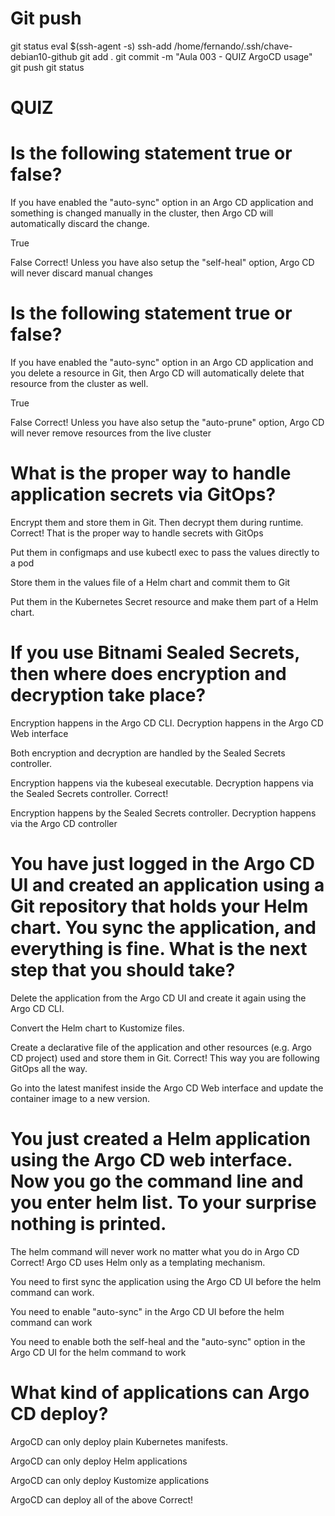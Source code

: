 


# ################################################################################################################################################################
# ################################################################################################################################################################
# ################################################################################################################################################################
# Git push

git status
eval $(ssh-agent -s)
ssh-add /home/fernando/.ssh/chave-debian10-github
git add .
git commit -m "Aula 003 - QUIZ ArgoCD usage"
git push
git status


# ################################################################################################################################################################
# ################################################################################################################################################################
# ################################################################################################################################################################
# QUIZ


# Is the following statement true or false?
If you have enabled the "auto-sync" option in an Argo CD application and something is changed manually in the cluster, then Argo CD will automatically discard the change.

True

False
    Correct! Unless you have also setup the "self-heal" option, Argo CD will never discard manual changes






# Is the following statement true or false?
If you have enabled the "auto-sync" option in an Argo CD application and you delete a resource in Git, then Argo CD will automatically delete that resource from the cluster as well.

True

False
    Correct! Unless you have also setup the "auto-prune" option, Argo CD will never remove resources from the live cluster





# What is the proper way to handle application secrets via GitOps?

Encrypt them and store them in Git. Then decrypt them during runtime.
    Correct! That is the proper way to handle secrets with GitOps

Put them in configmaps and use kubectl exec to pass the values directly to a pod

Store them in the values file of a Helm chart and commit them to Git

Put them in the Kubernetes Secret resource and make them part of a Helm chart.





# If you use Bitnami Sealed Secrets, then where does encryption and decryption take place?

Encryption happens in the Argo CD CLI. Decryption happens in the Argo CD Web interface

Both encryption and decryption are handled by the Sealed Secrets controller.

Encryption happens via the kubeseal executable. Decryption happens via the Sealed Secrets controller.
    Correct!

Encryption happens by the Sealed Secrets controller. Decryption happens via the Argo CD controller







# You have just logged in the Argo CD UI and created an application using a Git repository that holds your Helm chart. You sync the application, and everything is fine. What is the next step that you should take?

Delete the application from the Argo CD UI and create it again using the Argo CD CLI.

Convert the Helm chart to Kustomize files.

Create a declarative file of the application and other resources (e.g. Argo CD project) used and store them in Git.
    Correct! This way you are following GitOps all the way.

Go into the latest manifest inside the Argo CD Web interface and update the container image to a new version.





# You just created a Helm application using the Argo CD web interface. Now you go the command line and you enter helm list. To your surprise nothing is printed.

The helm command will never work no matter what you do in Argo CD
    Correct! Argo CD uses Helm only as a templating mechanism.

You need to first sync the application using the Argo CD UI before the helm command can work.

You need to enable "auto-sync" in the Argo CD UI before the helm command can work

You need to enable both the self-heal and the "auto-sync" option in the Argo CD UI for the helm command to work




# What kind of applications can Argo CD deploy?

ArgoCD can only deploy plain Kubernetes manifests.

ArgoCD can only deploy Helm applications

ArgoCD can only deploy Kustomize applications

ArgoCD can deploy all of the above
    Correct!